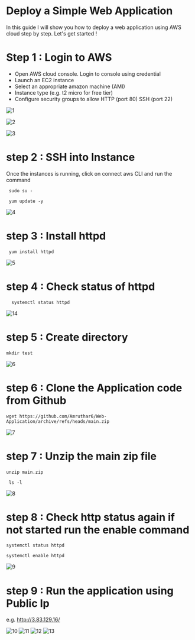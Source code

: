 # Deploy a Simple Web Application

In this guide I will show you how to deploy a web  application using AWS cloud step by step. Let's get started !

# Step 1 : Login to AWS 

- Open AWS cloud console. Login to console using credential
- Launch an EC2 instance
- Select an appropriate amazon machine (AMI)
- Instance type (e.g. t2 micro for free tier)
- Configure security groups to allow HTTP (port 80) SSH (port 22)
  
![1](https://github.com/user-attachments/assets/246906fd-a91c-47b6-9a9a-532b83144b65)

![2](https://github.com/user-attachments/assets/819d73a6-0377-4293-804e-a47991bdce3b)

![3](https://github.com/user-attachments/assets/5a5361b0-bb76-4099-8ca4-ac5e710e1057)

# step 2 : SSH into Instance

Once the instances is running, click on connect aws CLI and run the command
``` git
 sudo su -
```
``` git
 yum update -y
```

![4](https://github.com/user-attachments/assets/ded460db-c244-4461-9c5b-5044b96c879d)

# step 3 : Install httpd
``` git
 yum install httpd
```

![5](https://github.com/user-attachments/assets/b37f8973-e0ed-46a3-b9d6-e964476019bb)

# step 4 : Check status of httpd
``` git
  systemctl status httpd
```
![14](https://github.com/user-attachments/assets/48300c92-2f3d-4444-b56a-3636f4ab6ad8)

# step 5 : Create directory 
``` git
mkdir test
```

![6](https://github.com/user-attachments/assets/375b9a82-088f-41e6-9b08-95a8af14a7b1)

# step 6 : Clone the Application code from Github
``` git
wget https://github.com/Amruthar6/Web-Application/archive/refs/heads/main.zip
```

![7](https://github.com/user-attachments/assets/60157923-6985-4988-bb7b-1ed77938d69b)

# step 7 : Unzip the main zip file
``` git
unzip main.zip
```
``` git
 ls -l
```

![8](https://github.com/user-attachments/assets/2d8c41ee-5514-46ce-a31a-4659f6208049)

# step 8 : Check http status again if not started run the enable command
``` git 
systemctl status httpd
```
``` git
systemctl enable httpd
```

![9](https://github.com/user-attachments/assets/df1943f6-a226-421a-9048-d41f12395abb)

# step 9 : Run the application using Public Ip  
e.g.
http://3.83.129.16/

![10](https://github.com/user-attachments/assets/ec4a0460-0d58-4677-ab95-142788b7a6b5)
![11](https://github.com/user-attachments/assets/38839e11-ca5d-4c81-a66f-273871d46805)
![12](https://github.com/user-attachments/assets/e379c51a-d1ee-4297-a242-9fbed3c61257)
![13](https://github.com/user-attachments/assets/79ea34a9-410c-4cec-87d5-d2f8f87b4c7d)
 
